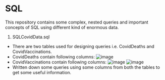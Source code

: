 # SQL
This repository contains some complex, nested queries and important concepts of SQL using different kind of enormous data.

1. SQLCovidData.sql
- There are two tables used for designing queries i.e. CovidDeaths and CovidVaccinations.
- CovidDeaths contain following columns:
![image](https://user-images.githubusercontent.com/71366844/147891149-33ee0cfa-c73c-4f4c-a583-2c404fbda47f.png)
- CovidVaccinations contain following columns:
![image](https://user-images.githubusercontent.com/71366844/147891196-27317f58-b3a9-4e23-87da-6483fa83fd38.png)
![image](https://user-images.githubusercontent.com/71366844/147891206-ce03ddf7-9a30-4d7b-9186-01a3526ca6ad.png)
- Written down some queries using some columns from both the tables to get some useful information.
